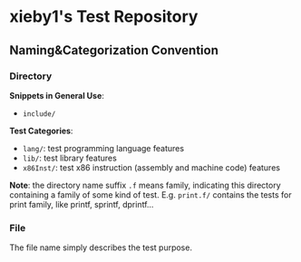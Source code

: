 # xieby1's Test Repository

## Naming&Categorization Convention

### Directory

**Snippets in General Use**:

* `include/`

**Test Categories**:

* `lang/`: test programming language features
* `lib/`: test library features
* `x86Inst/`: test x86 instruction (assembly and machine code) features

**Note**: the directory name suffix `.f` means family, indicating this directory containing a family of some kind of test. E.g. `print.f/` contains the tests for print family, like printf, sprintf, dprintf...

### File

The file name simply describes the test purpose.